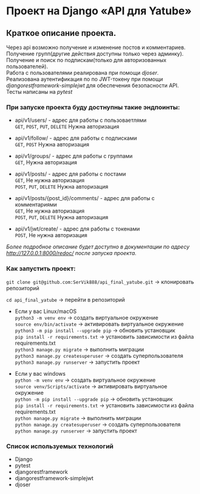 # Проект на Django «API для Yatube»

## Краткое описание проекта.

Через api возможно получение и изменение постов и комментариев.\
Получение групп(другие действия доступны только через админку).\
Получение и поиск по подпискам(только для авторизованных пользователей).\
Работа с пользователями реалирована при помощи *djoser*.\
Реализована аутентификация по по JWT-токену при помощи *djangorestframework-simplejwt* для обеспечения безопасности API.\
Тесты написаны на *pytest*

### При запуске проекта буду достнупны такие эндпоинты:

- api/v1/users/ - адрес для работы с пользоваетлями\
`GET`, `POST`, `PUT`, `DELETE` Нужна авторизация

- api/v1/follow/ - адрес для работы с подписками\
`GET`, `POST` Нужна авторизация

- api/v1/groups/ - адрес для работы с группами\
`GET`, Нужна авторизация

- api/v1/posts/ - адрес для работы с постами\
`GET`, Не нужна авторизация\
`POST`, `PUT`, `DELETE` Нужна авторизация

- api/v1/posts/{post_id}/comments/ - адрес для работы с комментариями\
`GET`, Не нужна авторизация\
`POST`, `PUT`, `DELETE` Нужна авторизация

- api/v1/jwt/create/ - адрес для работы с токенами\
`POST`, Не нужна авторизация

*Более подробное описание будет доступно в документации по адресу http://127.0.0.1:8000/redoc/ 
после запуска проекта.*

### Как запустить проект:

`git clone git@github.com:SerVik888/api_final_yatube.git` -> клонировать репозиторий

`cd api_final_yatube` -> перейти в репозиторий

* Если у вас Linux/macOS\
    `python3 -m venv env` -> создать виртуальное окружение\
    `source env/bin/activate` -> активировать виртуальное окружение\
    `python3 -m pip install --upgrade pip` -> обновить установщик\
    `pip install -r requirements.txt` -> установить зависимости из файла requirements.txt\
    `python3 manage.py migrate` -> выполнить миграции\
    `python3 manage.py createsuperuser` -> создать суперпользователя\
    `python3 manage.py runserver` -> запустить проект

* Если у вас windows\
    `python -m venv env` -> создать виртуальное окружение\
    `source venv/Scripts/activate` -> активировать виртуальное окружение\
    `python -m pip install --upgrade pip` -> обновить установщик\
    `pip install -r requirements.txt` -> установить зависимости из файла requirements.txt\
    `python manage.py migrate` -> выполнить миграции\
    `python manage.py createsuperuser` -> создать суперпользователя\
    `python manage.py runserver` -> запустить проект

### Cписок используемых технологий

- Django
- pytest
- djangorestframework
- djangorestframework-simplejwt
- djoser
